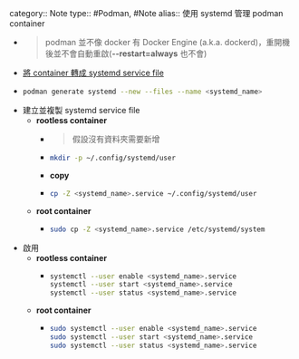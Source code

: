 category:: Note
type:: #Podman, #Note
alias:: 使用 systemd 管理 podman container

- > podman 並不像 docker 有 Docker Engine (a.k.a. dockerd)，重開機後並不會自動重啟(**--restart=always** 也不會)
- [將 container 轉成 systemd service file](https://docs.podman.io/en/latest/markdown/podman-generate-systemd.1.html)
- ```bash
  podman generate systemd --new --files --name <systemd_name>
  ```
- 建立並複製 systemd service file
	- **rootless container**
		- > 假設沒有資料夾需要新增
		- ```bash
		  mkdir -p ~/.config/systemd/user
		  ```
		- **copy**
		- ```bash
		  cp -Z <systemd_name>.service ~/.config/systemd/user
		  ```
	- **root container**
		- ```bash
		  sudo cp -Z <systemd_name>.service /etc/systemd/system
		  ```
- 啟用
	- **rootless container**
		- ```bash
		  systemctl --user enable <systemd_name>.service
		  systemctl --user start <systemd_name>.service
		  systemctl --user status <systemd_name>.service
		  ```
	- **root container**
		- ```bash
		  sudo systemctl --user enable <systemd_name>.service
		  sudo systemctl --user start <systemd_name>.service
		  sudo systemctl --user status <systemd_name>.service
		  ```
